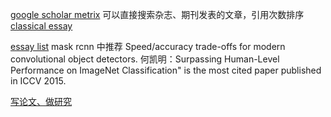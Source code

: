 [google scholar metrix](https://scholar.google.com/citations?view_op=top_venues&hl=en&vq=en)
可以直接搜索杂志、期刊发表的文章，引用次数排序
[classical essay](https://github.com/songrotek/Deep-Learning-Papers-Reading-Roadmap)

[essay list](https://github.com/thunlp/NRLPapers)
mask rcnn 中推荐 Speed/accuracy trade-offs for modern convolutional object detectors. 
何凯明：Surpassing Human-Level Performance on ImageNet Classification" is the most cited paper published in ICCV 2015.

[写论文、做研究](http://www.msra.cn/zh-cn/news/features/do-research-in-computer-vision-20161205)
